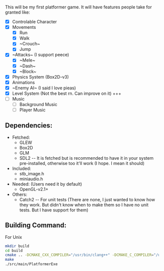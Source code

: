 This will be my first platformer game. It will have features people take for granted like:

- [x] Controlable Character
- [x] Movements
    - [x] Run
    - [x] Walk 
    - [x] ~Crouch~
    - [x] Jump
- [x] ~Attacks~ (I support peece)
    - [x] ~Mele~
    - [x] ~Dash~
    - [x] ~Block~
- [x] Physics System (Box2D-v3)
- [x] Animations
- [x] ~Enemy AI~ (I said I love pieas)
- [x] Level System (Not the best rn. Can improve on it)
+++
- [ ] Music
    - [ ] Background Music
    - [ ] Player Music

## Dependencies:

- Fetched:
    - GLEW
    - Box2D
    - GLM
    - SDL2 -- It is fetched but is recommended to have it in your system pre-installed, otherwise too it'll work (I hope. I mean it should)
- Included:
    - stb_image.h
    - miniaudio.h
- Needed: (Users need it by default)
    - OpenGL-v2.1+
- Others:
    - Catch2 -- For unit tests (There are none, I just wanted to know how they work. But didn't know when to make them so I have no unit tests. But I have support for them)


## Building Command:

For Unix

```bash
mkdir build
cd build
cmake .. -DCMAKE_CXX_COMPILER="/usr/bin/clang++" -DCMAKE_C_COMPILER="/usr/bin/clang" -DCMAKE_CXX_FLAGS="-Wall -O3 -ffast-math" -DCMAKE_BUILD_TYPE=Release -DENABLE_TESTING="OFF"
make
./src/main/PlatformerExe
```

